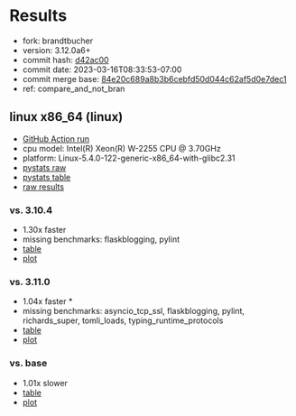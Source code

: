 # Results

- fork: brandtbucher
- version: 3.12.0a6+
- commit hash: [d42ac00](https://github.com/brandtbucher/cpython/commit/d42ac00)
- commit date: 2023-03-16T08:33:53-07:00
- commit merge base: [84e20c689a8b3b6cebfd50d044c62af5d0e7dec1](https://github.com/brandtbucher/cpython/commit/84e20c689a8b3b6cebfd50d044c62af5d0e7dec1)
- ref: compare_and_not_bran

## linux x86_64 (linux)

- [GitHub Action run](https://github.com/faster-cpython/benchmarking/actions/runs/4439585036)
- cpu model: Intel(R) Xeon(R) W-2255 CPU @ 3.70GHz
- platform: Linux-5.4.0-122-generic-x86_64-with-glibc2.31
- [pystats raw](bm-20230316-linux-x86_64-brandtbucher-compare_and_not_bran-3.12.0a6%2B-d42ac00-pystats.json)
- [pystats table](bm-20230316-linux-x86_64-brandtbucher-compare_and_not_bran-3.12.0a6%2B-d42ac00-pystats.md)
- [raw results](bm-20230316-linux-x86_64-brandtbucher-compare_and_not_bran-3.12.0a6%2B-d42ac00.json)

### vs. 3.10.4

- 1.30x faster
- missing benchmarks: flaskblogging, pylint
- [table](bm-20230316-linux-x86_64-brandtbucher-compare_and_not_bran-3.12.0a6%2B-d42ac00-vs-3.10.4.md)
- [plot](bm-20230316-linux-x86_64-brandtbucher-compare_and_not_bran-3.12.0a6%2B-d42ac00-vs-3.10.4.png)

### vs. 3.11.0

- 1.04x faster \*
- missing benchmarks: asyncio_tcp_ssl, flaskblogging, pylint, richards_super, tomli_loads, typing_runtime_protocols
- [table](bm-20230316-linux-x86_64-brandtbucher-compare_and_not_bran-3.12.0a6%2B-d42ac00-vs-3.11.0.md)
- [plot](bm-20230316-linux-x86_64-brandtbucher-compare_and_not_bran-3.12.0a6%2B-d42ac00-vs-3.11.0.png)

### vs. base

- 1.01x slower
- [table](bm-20230316-linux-x86_64-brandtbucher-compare_and_not_bran-3.12.0a6%2B-d42ac00-vs-base.md)
- [plot](bm-20230316-linux-x86_64-brandtbucher-compare_and_not_bran-3.12.0a6%2B-d42ac00-vs-base.png)

